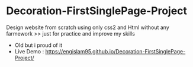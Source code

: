 # Decoration-FirstSinglePage-Project
Design website from scratch using only css2 and Html without any farmework >> just for practice and improve my skills 


- Old but i proud of it 
- Live Demo : https://engislam95.github.io/Decoration-FirstSinglePage-Project/
